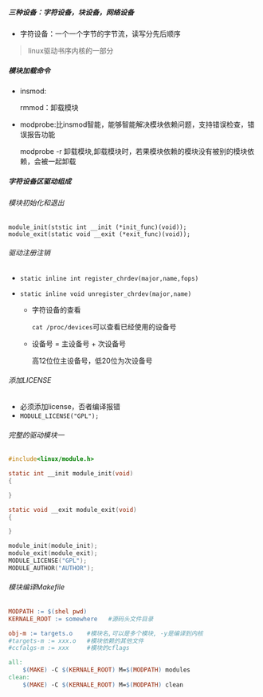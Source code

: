 ##### 三种设备：字符设备，块设备，网络设备

- 字符设备：一个一个字节的字节流，读写分先后顺序

> linux驱动书序内核的一部分

##### 模块加载命令

- insmod:

  rmmod：卸载模块

- modprobe:比insmod智能，能够智能解决模块依赖问题，支持错误检查，错误报告功能

  modprobe -r 卸载模块,卸载模块时，若果模块依赖的模块没有被别的模块依赖，会被一起卸载

##### 字符设备区驱动组成

###### 模块初始化和退出

```
module_init(ststic int __init (*init_func)(void));
module_exit(static void __exit (*exit_func)(void));
```



###### 驱动注册注销

- `static inline int register_chrdev(major,name,fops)`

- `static inline void unregister_chrdev(major,name)`
  - 字符设备的查看

    `cat /proc/devices`可以查看已经使用的设备号

  - 设备号 = 主设备号 + 次设备号

    高12位位主设备号，低20位为次设备号

###### 添加LICENSE

- 必须添加license，否者编译报错
- `MODULE_LICENSE("GPL");`



###### 完整的驱动模块一

```c
#include<linux/module.h>

static int __init module_init(void)
{

}

static void __exit module_exit(void)
{

}

module_init(module_init);
module_exit(module_exit);
MODULE_LICENSE("GPL");
MODULE_AUTHOR("AUTHOR");
```

###### 模块编译Makefile

```makefile
MODPATH := $(shel pwd)
KERNALE_ROOT := somewhere   #源码头文件目录

obj-m := targets.o    #模块名,可以是多个模块, -y是编译到内核
#targets-m := xxx.o   #模块依赖的其他文件
#ccfalgs-m := xxx     #模块的cflags

all:
	$(MAKE) -C $(KERNALE_ROOT) M=$(MODPATH) modules
clean:
	$(MAKE) -C $(KERNALE_ROOT) M=$(MODPATH) clean

```





